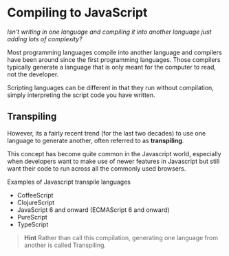 # Compiling to JavaScript

_Isn't writing in one language and compiling it into another language just adding lots of complexity?_

Most programming languages compile into another language and compilers have been around since the first programming languages.  Those compilers typically generate a language that is only meant for the computer to read, not the developer.

Scripting languages can be different in that they run without compilation, simply interpreting the script code you have written.

## Transpiling

However, its a fairly recent trend (for the last two decades) to use one language to generate another, often referred to as **transpiling**.  

This concept has become quite common in the Javascript world, especially when developers want to make use of newer features in Javascript but still want their code to run across all the commonly used browsers.

Examples of Javascript transpile languages

* CoffeeScript
* ClojureScript
* JavaScript 6 and onward (ECMAScript 6 and onward)
* PureScript
* TypeScript

> **Hint** Rather than call this compilation, generating one language from another is called Transpiling.

